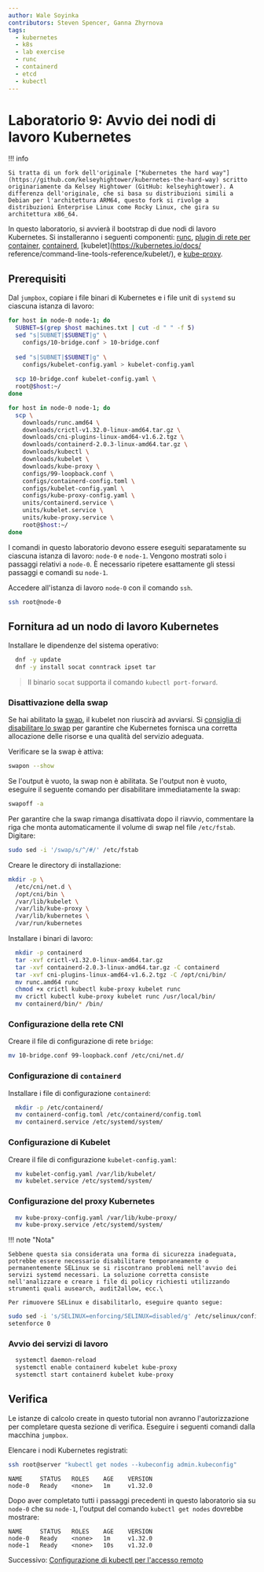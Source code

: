 ```yaml
---
author: Wale Soyinka
contributors: Steven Spencer, Ganna Zhyrnova
tags:
  - kubernetes
  - k8s
  - lab exercise
  - runc
  - containerd
  - etcd
  - kubectl
---
```


# Laboratorio 9: Avvio dei nodi di lavoro Kubernetes

!!! info

    Si tratta di un fork dell'originale ["Kubernetes the hard way"](https://github.com/kelseyhightower/kubernetes-the-hard-way) scritto originariamente da Kelsey Hightower (GitHub: kelseyhightower). A differenza dell'originale, che si basa su distribuzioni simili a Debian per l'architettura ARM64, questo fork si rivolge a distribuzioni Enterprise Linux come Rocky Linux, che gira su architettura x86_64.

In questo laboratorio, si avvierà il bootstrap di due nodi di lavoro Kubernetes. Si installeranno i seguenti componenti: [runc](https://github.com/opencontainers/runc), [plugin di rete per container](https://github.com/containernetworking/cni), [containerd](https://github.com/containerd/containerd), [kubelet](https://kubernetes.io/docs/ reference/command-line-tools-reference/kubelet/), e [kube-proxy](https://kubernetes.io/docs/concepts/cluster-administration/proxies).

## Prerequisiti

Dal `jumpbox`, copiare i file binari di Kubernetes e i file unit di `systemd` su ciascuna istanza di lavoro:

```bash
for host in node-0 node-1; do
  SUBNET=$(grep $host machines.txt | cut -d " " -f 5)
  sed "s|SUBNET|$SUBNET|g" \
    configs/10-bridge.conf > 10-bridge.conf 
    
  sed "s|SUBNET|$SUBNET|g" \
    configs/kubelet-config.yaml > kubelet-config.yaml
    
  scp 10-bridge.conf kubelet-config.yaml \
  root@$host:~/
done
```

```bash
for host in node-0 node-1; do
  scp \
    downloads/runc.amd64 \
    downloads/crictl-v1.32.0-linux-amd64.tar.gz \
    downloads/cni-plugins-linux-amd64-v1.6.2.tgz \
    downloads/containerd-2.0.3-linux-amd64.tar.gz \
    downloads/kubectl \
    downloads/kubelet \
    downloads/kube-proxy \
    configs/99-loopback.conf \
    configs/containerd-config.toml \
    configs/kubelet-config.yaml \
    configs/kube-proxy-config.yaml \
    units/containerd.service \
    units/kubelet.service \
    units/kube-proxy.service \
    root@$host:~/
done
```

I comandi in questo laboratorio devono essere eseguiti separatamente su ciascuna istanza di lavoro: `node-0` e `node-1`. Vengono mostrati solo i passaggi relativi a `node-0`. È necessario ripetere esattamente gli stessi passaggi e comandi su `node-1`.

Accedere all'istanza di lavoro `node-0` con il comando `ssh`.

```bash
ssh root@node-0
```

## Fornitura ad un nodo di lavoro Kubernetes

Installare le dipendenze del sistema operativo:

```bash
  dnf -y update
  dnf -y install socat conntrack ipset tar
```

> Il binario `socat` supporta il comando `kubectl port-forward`.

### Disattivazione della swap

Se hai abilitato la [swap](https://help.ubuntu.com/community/SwapFaq), il kubelet non riuscirà ad avviarsi. Si [consiglia di disabilitare lo swap](https://github.com/kubernetes/kubernetes/issues/7294) per garantire che Kubernetes fornisca una corretta allocazione delle risorse e una qualità del servizio adeguata.

Verificare se la swap è attiva:

```bash
swapon --show
```

Se l'output è vuoto, la swap non è abilitata. Se l'output non è vuoto, eseguire il seguente comando per disabilitare immediatamente la swap:

```bash
swapoff -a
```

Per garantire che la swap rimanga disattivata dopo il riavvio, commentare la riga che monta automaticamente il volume di swap nel file `/etc/fstab`. Digitare:

```bash
sudo sed -i '/swap/s/^/#/' /etc/fstab
```

Creare le directory di installazione:

```bash
mkdir -p \
  /etc/cni/net.d \
  /opt/cni/bin \
  /var/lib/kubelet \
  /var/lib/kube-proxy \
  /var/lib/kubernetes \
  /var/run/kubernetes
```

Installare i binari di lavoro:

```bash
  mkdir -p containerd
  tar -xvf crictl-v1.32.0-linux-amd64.tar.gz
  tar -xvf containerd-2.0.3-linux-amd64.tar.gz -C containerd
  tar -xvf cni-plugins-linux-amd64-v1.6.2.tgz -C /opt/cni/bin/
  mv runc.amd64 runc
  chmod +x crictl kubectl kube-proxy kubelet runc 
  mv crictl kubectl kube-proxy kubelet runc /usr/local/bin/
  mv containerd/bin/* /bin/
```

### Configurazione della rete CNI

Creare il file di configurazione di rete `bridge`:

```bash
mv 10-bridge.conf 99-loopback.conf /etc/cni/net.d/
```

### Configurazione di `containerd`

Installare i file di configurazione `containerd`:

```bash
  mkdir -p /etc/containerd/
  mv containerd-config.toml /etc/containerd/config.toml
  mv containerd.service /etc/systemd/system/
```

### Configurazione di Kubelet

Creare il file di configurazione `kubelet-config.yaml`:

```bash
  mv kubelet-config.yaml /var/lib/kubelet/
  mv kubelet.service /etc/systemd/system/
```

### Configurazione del proxy Kubernetes

```bash
  mv kube-proxy-config.yaml /var/lib/kube-proxy/
  mv kube-proxy.service /etc/systemd/system/
```

!!! note "Nota"

    Sebbene questa sia considerata una forma di sicurezza inadeguata, potrebbe essere necessario disabilitare temporaneamente o permanentemente SELinux se si riscontrano problemi nell'avvio dei servizi systemd necessari. La soluzione corretta consiste nell'analizzare e creare i file di policy richiesti utilizzando strumenti quali ausearch, audit2allow, ecc.\
    
    Per rimuovere SELinux e disabilitarlo, eseguire quanto segue:

  ```bash
  sudo sed -i 's/SELINUX=enforcing/SELINUX=disabled/g' /etc/selinux/config
  setenforce 0
  ```

### Avvio dei servizi di lavoro

```bash
  systemctl daemon-reload
  systemctl enable containerd kubelet kube-proxy
  systemctl start containerd kubelet kube-proxy
```

## Verifica

Le istanze di calcolo create in questo tutorial non avranno l'autorizzazione per completare questa sezione di verifica. Eseguire i seguenti comandi dalla macchina `jumpbox`.

Elencare i nodi Kubernetes registrati:

```bash
ssh root@server "kubectl get nodes --kubeconfig admin.kubeconfig"
```

```text
NAME     STATUS   ROLES    AGE    VERSION
node-0   Ready    <none>   1m     v1.32.0
```

Dopo aver completato tutti i passaggi precedenti in questo laboratorio sia su `node-0` che su `node-1`, l'output del comando `kubectl get nodes` dovrebbe mostrare:

```text
NAME     STATUS   ROLES    AGE    VERSION
node-0   Ready    <none>   1m     v1.32.0
node-1   Ready    <none>   10s    v1.32.0
```

Successivo: [Configurazione di kubectl per l'accesso remoto](lab10-configuring-kubectl.md)
